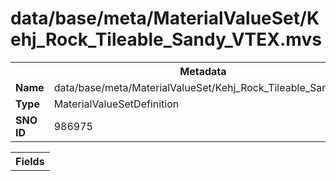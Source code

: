 <h1>data/base/meta/MaterialValueSet/Kehj_Rock_Tileable_Sandy_VTEX.mvs</h1><table><tr><th colspan="100%">Metadata</th></tr><tr><td><b>Name</b></td><td>data/base/meta/MaterialValueSet/Kehj_Rock_Tileable_Sandy_VTEX.mvs</td></tr><tr><td><b>Type</b></td><td>MaterialValueSetDefinition</td></tr><tr><td><b>SNO ID</b></td><td>986975</td></tr></table>

<table><tr><th colspan="100%">Fields</th></tr></table>

